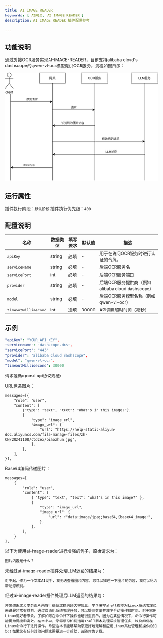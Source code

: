 ```yaml
---
title: AI IMAGE READER
keywords: [ AI网关, AI IMAGE READER ]
description: AI IMAGE READER 插件配置参考

---
```


## 功能说明

通过对接OCR服务实现AI-IMAGE-READER，目前支持alibaba cloud's dashscope的qwen-vl-ocr模型提供OCR服务，流程如图所示：

<img src=".\ai-image-reader.png"> 

## 运行属性

插件执行阶段：`默认阶段`
插件执行优先级：`400`


## 配置说明

| 名称                 | 数据类型 | 填写要求 | 默认值 | 描述                                             |
| -------------------- | -------- | -------- | ------ | ------------------------------------------------ |
| `apiKey`             | string   | 必填     | -      | 用于在访问OCR服务时进行认证的令牌。              |
| `serviceName`        | string   | 必填     | -      | 后端OCR服务名                                    |
| `servicePort`        | int      | 必填     | -      | 后端OCR服务端口                                  |
| `provider`           | string   | 必填     | -      | 后端OCR服务提供商（例如alibaba cloud dashscope） |
| `model`              | string   | 必填     | -      | 后端OCR服务模型名称（例如qwen-vl-ocr）           |
| `timeoutMillisecond` | int      | 选填     | 30000  | API调用超时时间（毫秒）                          |

## 示例

```yaml
"apiKey": "YOUR_API_KEY",
"serviceName": "dashscope.dns",
"servicePort": "443"
"provider": "alibaba cloud dashscope",
"model": "qwen-vl-ocr",
"timeoutMillisecond": 30000
```

请求遵循openai api协议规范:

URL传递图片：

```
messages=[{
    "role": "user",
    "content": [
        {"type": "text", "text": "What's in this image?"},
        {
            "type": "image_url",
            "image_url": {
                "url": "https://help-static-aliyun-doc.aliyuncs.com/file-manage-files/zh-CN/20241108/ctdzex/biaozhun.jpg",
            },
        },
    ],
}],
```

Base64编码传递图片：

```
messages=[
    {
        "role": "user",
        "content": [
            { "type": "text", "text": "what's in this image?" },
            {
                "type": "image_url",
                "image_url": {
                    "url": f"data:image/jpeg;base64,{base64_image}",
                },
            },
        ],
    }
],
```

以下为使用ai-image-reader进行增强的例子，原始请求为：

```
图片内容是什么？
```

未经过ai-image-reader插件处理LLM返回的结果为：

```
对不起，作为一个文本AI助手，我无法查看图片内容。您可以描述一下图片的内容，我可以尽力帮助您识别。
```

经过ai-image-reader插件处理后LLM返回的结果为：

```
非常感谢您分享的图片内容！根据您提供的文字信息，学习编写shell脚本对Linux系统管理员来说是非常有益的。通过自动化系统管理任务，可以提高效率并减少手动操作的时间。对于家用Linux爱好者来说，了解如何在命令行下操作也是很重要的，因为在某些情况下，命令行操作可能更为便捷和高效。在本书中，您将学习如何运用shell脚本处理系统管理任务，以及如何在Linux命令行下进行操作。希望这本书能够帮助您更好地理解和应用Linux系统管理和操作的知识！如果您有任何其他问题或需要进一步帮助，请随时告诉我。
```